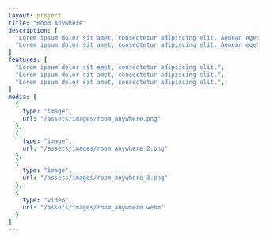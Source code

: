 ```yaml
---
layout: project
title: "Room Anywhere"
description: [
  "Lorem ipsum dolor sit amet, consectetur adipiscing elit. Aenean eget velit quis felis venenatis tristique semper vitae nunc. Morbi interdum sagittis aliquet. Vestibulum id tincidunt ante. Vestibulum non porttitor turpis. Nullam malesuada libero ut dictum mattis. Fusce nisi ante, tristique et elementum tincidunt, tristique quis eros. Proin pulvinar dui eget lacus sodales commodo.",
  "Lorem ipsum dolor sit amet, consectetur adipiscing elit. Aenean eget velit quis felis venenatis tristique semper vitae nunc. Morbi interdum sagittis aliquet. Vestibulum id tincidunt ante. Vestibulum non porttitor turpis. Nullam malesuada libero ut dictum mattis. Fusce nisi ante, tristique et elementum tincidunt, tristique quis eros. Proin pulvinar dui eget lacus sodales commodo."
]
features: [
  "Lorem ipsum dolor sit amet, consectetur adipiscing elit.",
  "Lorem ipsum dolor sit amet, consectetur adipiscing elit.",
  "Lorem ipsum dolor sit amet, consectetur adipiscing elit.",
]
media: [
  {
    type: "image",
    url: "/assets/images/room_anywhere.png"
  },
  {
    type: "image",
    url: "/assets/images/room_anywhere_2.png"
  },
  {
    type: "image",
    url: "/assets/images/room_anywhere_3.png"
  },
  {
    type: "video",
    url: "/assets/images/room_anywhere.webm"
  }
]
---
```

